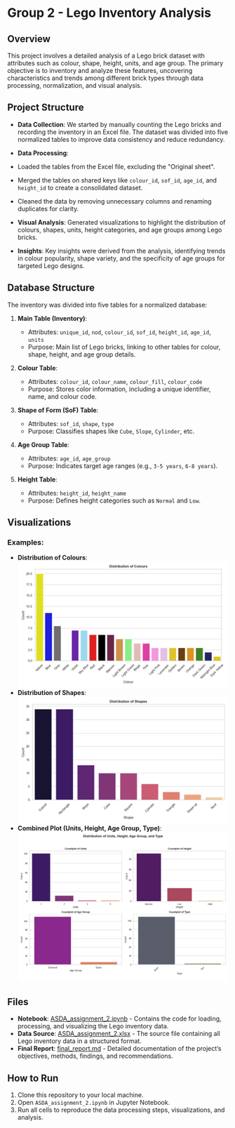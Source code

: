 # Group 2 - Lego Inventory Analysis

## Overview

This project involves a detailed analysis of a Lego brick dataset with attributes such as colour, shape, height, units, and age group. The primary objective is to inventory and analyze these features, uncovering characteristics and trends among different brick types through data processing, normalization, and visual analysis.

## Project Structure

- **Data Collection**: We started by manually counting the Lego bricks and recording the inventory in an Excel file. The dataset was divided into five normalized tables to improve data consistency and reduce redundancy.
  
- **Data Processing**: 
- Loaded the tables from the Excel file, excluding the "Original sheet".
- Merged the tables on shared keys like `colour_id`, `sof_id`, `age_id`, and `height_id` to create a consolidated dataset.
- Cleaned the data by removing unnecessary columns and renaming duplicates for clarity.

- **Visual Analysis**: Generated visualizations to highlight the distribution of colours, shapes, units, height categories, and age groups among Lego bricks.

- **Insights**: Key insights were derived from the analysis, identifying trends in colour popularity, shape variety, and the specificity of age groups for targeted Lego designs.

## Database Structure

The inventory was divided into five tables for a normalized database:

1. **Main Table (Inventory)**:
   - Attributes: `unique_id`, `nod`, `colour_id`, `sof_id`, `height_id`, `age_id`, `units`
   - Purpose: Main list of Lego bricks, linking to other tables for colour, shape, height, and age group details.

2. **Colour Table**:
   - Attributes: `colour_id`, `colour_name`, `colour_fill`, `colour_code`
   - Purpose: Stores color information, including a unique identifier, name, and colour code.

3. **Shape of Form (SoF) Table**:
   - Attributes: `sof_id`, `shape`, `type`
   - Purpose: Classifies shapes like `Cube`, `Slope`, `Cylinder`, etc.

4. **Age Group Table**:
   - Attributes: `age_id`, `age_group`
   - Purpose: Indicates target age ranges (e.g., `3-5 years`, `6-8 years`).

5. **Height Table**:
   - Attributes: `height_id`, `height_name`
   - Purpose: Defines height categories such as `Normal` and `Low`.

## Visualizations

### Examples:
- **Distribution of Colours**: ![Colours](distribution_of_colours.png)
- **Distribution of Shapes**: ![Shapes](distribution_of_shapes.png)
- **Combined Plot (Units, Height, Age Group, Type)**: ![Combined Plot](distribution_of_units_height_age_type.png)

## Files

- **Notebook**: [ASDA_assignment_2.ipynb](ASDA_assignment_2.ipynb) - Contains the code for loading, processing, and visualizing the Lego inventory data.
- **Data Source**: [ASDA_assignment_2.xlsx](ASDA_assignment_2.xlsx) - The source file containing all Lego inventory data in a structured format.
- **Final Report**: [final_report.md](final_report.md) - Detailed documentation of the project’s objectives, methods, findings, and recommendations.

## How to Run

1. Clone this repository to your local machine.
2. Open `ASDA_assignment_2.ipynb` in Jupyter Notebook.
3. Run all cells to reproduce the data processing steps, visualizations, and analysis.